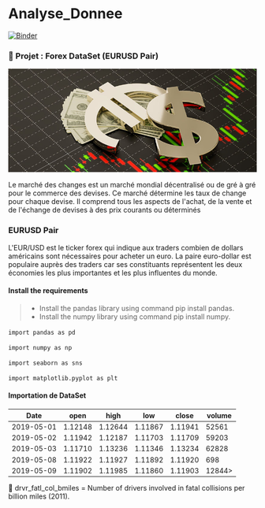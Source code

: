 # Analyse_Donnee
[![Binder](https://mybinder.org/badge_logo.svg)](https://mybinder.org/v2/gh/SMJB4015/Analyse_Donnee.git/main?labpath=index.ipynb)
### :file_folder: Projet : Forex DataSet (EURUSD Pair)
![Forex](Images/Forex.jpg)

Le marché des changes est un marché mondial décentralisé ou de gré à gré pour le commerce des devises. Ce marché détermine les taux de change pour chaque devise. Il comprend tous les aspects de l'achat, de la vente et de l'échange de devises à des prix courants ou déterminés
### EURUSD Pair

L'EUR/USD est le ticker forex qui indique aux traders combien de dollars américains sont nécessaires pour acheter un euro. La paire euro-dollar est populaire auprès des traders car ses constituants représentent les deux économies les plus importantes et les plus influentes du monde.
#### Install the requirements

> - Install the pandas library using command pip install pandas.
> - Install the numpy library using command pip install numpy.

```import pandas as pd```

```import numpy as np```

```import seaborn as sns```

```import matplotlib.pyplot as plt```

#### Importation de DataSet

| Date       	| open    	| high    	| low     	| close   	| volume 	|
|------------	|---------	|---------	|---------	|---------	|--------	|
| 2019-05-01 	| 1.12148 	| 1.12644 	| 1.11867 	| 1.11941 	| 52561  	|
| 2019-05-02 	| 1.11942 	| 1.12187 	| 1.11703 	| 1.11709 	| 59203  	|
| 2019-05-03 	| 1.11710 	| 1.13236 	| 1.11346 	| 1.13234 	| 62828  	|
| 2019-05-08 	| 1.11922 	| 1.11927 	| 1.11892 	| 1.11920 	| 698    	|
| 2019-05-09 	| 1.11902 	| 1.11985 	| 1.11860 	| 1.11903 	| 12844> 	|

:small_orange_diamond: drvr_fatl_col_bmiles = Number of drivers involved in fatal collisions per billion miles (2011).